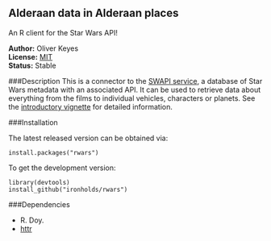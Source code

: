 ## Alderaan data in Alderaan places
An R client for the Star Wars API!

__Author:__ Oliver Keyes<br/>
__License:__ [MIT](http://opensource.org/licenses/MIT)<br/>
__Status:__ Stable

###Description
This is a connector to the [SWAPI service](http://swapi.co/), a database of Star Wars metadata with an associated API. It can be used to retrieve data about everything from the films to individual vehicles, characters or planets. See the [introductory vignette](https://github.com/Ironholds/rwars/blob/master/vignettes/rwars.Rmd) for detailed information.

###Installation

The latest released version can be obtained via:

    install.packages("rwars")

To get the development version:

    library(devtools)
    install_github("ironholds/rwars")
    
###Dependencies
* R. Doy.
* [httr](https://github.com/hadley/httr/)
